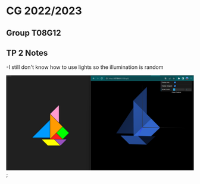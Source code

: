 # CG 2022/2023

## Group T08G12

## TP 2 Notes

-I still don't know how to use lights so the illumination is random

![Screenshot 1](screenshots/cg-t08g12-tp2-1.png);
